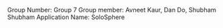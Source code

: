 Group Number: Group 7
Group member: Avneet Kaur, Dan Do, Shubham Shubham
Application Name: SoloSphere
